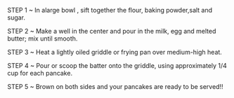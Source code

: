 STEP 1 ~ In alarge bowl , sift together the flour, baking powder,salt and sugar.

STEP 2 ~ Make a well in the center and pour in the milk, egg and melted butter; mix until smooth.

STEP 3 ~ Heat a lightly oiled griddle or frying pan over medium-high heat.

STEP 4 ~ Pour or scoop the batter onto the griddle, using approximately 1/4 cup for each pancake.
 
STEP 5 ~ Brown on both sides and your pancakes are ready to be served!!
